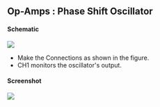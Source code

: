 Op-Amps : Phase Shift Oscillator
---

#### Schematic

![](https://fossasia.github.io/pslab-experiments/images/schematics/Phase_Shift_Oscillator.svg)

* Make the Connections as shown in the figure.
* CH1 monitors the oscillator's output.

#### Screenshot

![](https://fossasia.github.io/pslab-experiments/images/screenshots/phaseShiftOscillator.png)
